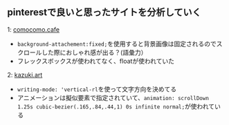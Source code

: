 ## pinterestで良いと思ったサイトを分析していく


1: <a href="http://petitringo.net/top/">comocomo.cafe</a>
  - `background-attachement:fixed;`を使用すると背景画像は固定されるのでスクロールした際におしゃれ感が出る？(語彙力）
  - フレックスボックスが使われてなく、floatが使われていた
  
2: <a href="http://kazuki-art.com/">kazuki.art</a>
  - `writing-mode: 'vertical-rl`を使って文字方向を決めてる
  - アニメーションは擬似要素で指定されていて、`animation: scrollDown 1.25s cubic-bezier(.165,.84,.44,1) 0s infinite normal;`が使われている
